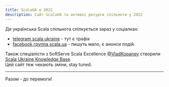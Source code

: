 ```yaml
---
title: ScalaUA в 2022
description: Сайт ScalaUA та активні ресурси спільноти у 2022
---
```


Де українська Scala спільнота спілкується зараз у соціалках:

- [telegram scala ukraine](https://t.me/scala_ukraine)  - тут є трафік
- [facebook группа scala.ua](https://www.facebook.com/groups/scala.ua/) - пишуть мало, є анонси подій.  

<div>
<p></p>
</div>
  
Також спеціалісти з SoftServe Scala Excellence [@VladKopanev](https://github.com/VladKopanev) створили [Scala Ukraine Knowledge Base](https://github.com/scala-ukraine/knowledge-base).  
Цей сайт теж чекають зміни, stay tuned.
 
---
Разом - до перемоги!


